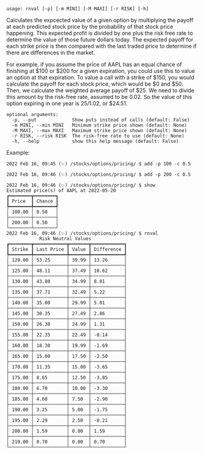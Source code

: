 ```
usage: rnval [-p] [-m MINI] [-M MAXI] [-r RISK] [-h]
```

Calculates the expcected value of a given option by multiplying
the payoff at each predicted stock price by the probability of
that stock price happening. This expected profit is divided by
one plus the risk free rate to determine the value of those
future dollars today. The expected payoff for each strike price
is then compared with the last traded price to determine if there
are differences in the market.

For example, if you assume the price of AAPL has an equal chance
of finishing at $100 or $200 for a given expiration, you could use
this to value an option at that expiration. To value a call with a
strike of $150, you would calculate the payoff for each stock price,
which would be $0 and $50. Then, we calculate the weighted average
payoff of $25. We need to divide this amount by the risk-free rate,
assumed to be 0.02. So the value of this option expiring in one year
is 25/1.02, or $24.51.

```
optional arguments:
  -p, --put             Show puts instead of calls (default: False)
  -m MINI, --min MINI   Minimum strike price shown (default: None)
  -M MAXI, --max MAXI   Maximum strike price shown (default: None)
  -r RISK, --risk RISK  The risk-free rate to use (default: None)
  -h, --help            show this help message (default: False)
```

Example:
```
2022 Feb 16, 09:45 (✨) /stocks/options/pricing/ $ add -p 100 -c 0.5

2022 Feb 16, 09:46 (✨) /stocks/options/pricing/ $ add -p 200 -c 0.5

2022 Feb 16, 09:46 (✨) /stocks/options/pricing/ $ show
Estimated price(s) of AAPL at 2022-05-20
┏━━━━━━━━┳━━━━━━━━┓
┃ Price  ┃ Chance ┃
┡━━━━━━━━╇━━━━━━━━┩
│ 100.00 │ 0.50   │
├────────┼────────┤
│ 200.00 │ 0.50   │
└────────┴────────┘
2022 Feb 16, 09:46 (✨) /stocks/options/pricing/ $ rnval
            Risk Neutral Values
┏━━━━━━━━┳━━━━━━━━━━━━┳━━━━━━━┳━━━━━━━━━━━━┓
┃ Strike ┃ Last Price ┃ Value ┃ Difference ┃
┡━━━━━━━━╇━━━━━━━━━━━━╇━━━━━━━╇━━━━━━━━━━━━┩
│ 120.00 │ 53.25      │ 39.99 │ 13.26      │
├────────┼────────────┼───────┼────────────┤
│ 125.00 │ 48.11      │ 37.49 │ 10.62      │
├────────┼────────────┼───────┼────────────┤
│ 130.00 │ 43.80      │ 34.99 │ 8.81       │
├────────┼────────────┼───────┼────────────┤
│ 135.00 │ 37.71      │ 32.49 │ 5.22       │
├────────┼────────────┼───────┼────────────┤
│ 140.00 │ 35.00      │ 29.99 │ 5.01       │
├────────┼────────────┼───────┼────────────┤
│ 145.00 │ 30.35      │ 27.49 │ 2.86       │
├────────┼────────────┼───────┼────────────┤
│ 150.00 │ 26.30      │ 24.99 │ 1.31       │
├────────┼────────────┼───────┼────────────┤
│ 155.00 │ 22.35      │ 22.49 │ -0.14      │
├────────┼────────────┼───────┼────────────┤
│ 160.00 │ 18.30      │ 19.99 │ -1.69      │
├────────┼────────────┼───────┼────────────┤
│ 165.00 │ 15.00      │ 17.50 │ -2.50      │
├────────┼────────────┼───────┼────────────┤
│ 170.00 │ 11.35      │ 15.00 │ -3.65      │
├────────┼────────────┼───────┼────────────┤
│ 175.00 │ 8.65       │ 12.50 │ -3.85      │
├────────┼────────────┼───────┼────────────┤
│ 180.00 │ 6.70       │ 10.00 │ -3.30      │
├────────┼────────────┼───────┼────────────┤
│ 185.00 │ 4.60       │ 7.50  │ -2.90      │
├────────┼────────────┼───────┼────────────┤
│ 190.00 │ 3.25       │ 5.00  │ -1.75      │
├────────┼────────────┼───────┼────────────┤
│ 195.00 │ 2.29       │ 2.50  │ -0.21      │
├────────┼────────────┼───────┼────────────┤
│ 200.00 │ 1.59       │ 0.00  │ 1.59       │
├────────┼────────────┼───────┼────────────┤
│ 210.00 │ 0.70       │ 0.00  │ 0.70       │
└────────┴────────────┴───────┴────────────┘
```
